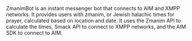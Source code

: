 ZmanimBot is an instant messenger bot that connects to AIM and XMPP networks. It provides users with zmanim, or Jewish halachic times for prayer, calculated based on location and date. It uses the Zmanim API to calculate the times, Smack API to connect to XMPP networks, and the AIM SDK to connect to AIM.